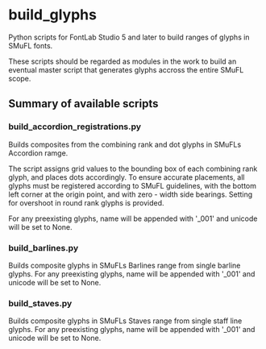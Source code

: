 # build_glyphs
Python scripts for FontLab Studio 5 and later to build ranges of glyphs in SMuFL fonts.

These scripts should be regarded as modules in the work to build an eventual master script that generates glyphs accross the entire SMuFL scope.

## Summary of available scripts
### build_accordion_registrations.py
Builds composites from the combining rank and dot glyphs in SMuFLs Accordion ramge.

The script assigns grid values to the bounding box of each combining rank glyph, and places dots accordingly. To ensure accurate placements, all glyphs must be registered according to SMuFL guidelines, with the bottom left corner at the origin point, and with zero - width side bearings. Setting for overshoot in round rank glyphs is provided.

For any preexisting glyphs, name will be appended with '_001' and unicode will be set to None.

### build_barlines.py
Builds composite glyphs in SMuFLs Barlines range from single barline glyphs.
For any preexisting glyphs, name will be appended with '_001' and unicode will be set to None.

### build_staves.py
Builds composite glyphs in SMuFLs Staves range from single staff line glyphs.
For any preexisting glyphs, name will be appended with '_001' and unicode will be set to None.
